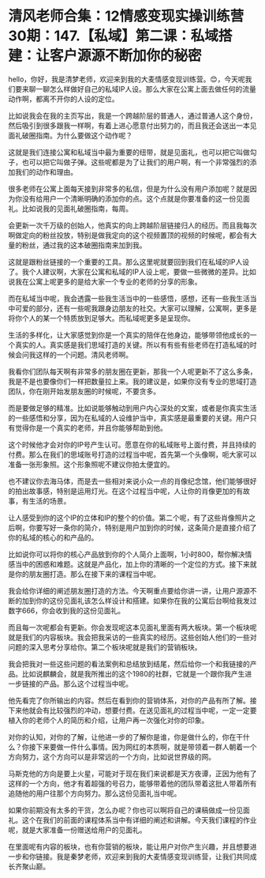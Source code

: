 # 清风老师合集：12情感变现实操训练营30期：147.【私域】第二课：私域搭建：让客户源源不断加你的秘密

hello，你好，我是清梦老师，欢迎来到我的大麦情感变现训练营。😊，今天呢我们要来聊一聊怎么样做好自己的私域IP人设。那么大家在公寓上面去做任何的流量动作啊，都离不开你的人设的定位。

比如说我会在我的主页写出，我是一个跨越阶层的普通人，通过普通人这个身份，然后吸引到很多跟我一样啊，有着上进心愿意付出努力的，而且我还会送出一本见面礼破圈指南。为什么要做这个动作呢？

这就是我们连接公寓和私域当中最为重要的纽带，就是见面礼，也可以把它叫做勾子，也可以把它叫做子弹。这些呢都是为了让我们的用户啊，有一个非常强烈的添加我们的动作和理由。

很多老师在公寓上面每天接到非常多的私信，但是为什么没有用户添加呢？就是因为你没有给用户一个清晰明确的添加你的点。这个点就是你要准备的这一份见面礼。比如说我的见面礼破圈指南，每周。

会更新一次千万级的创始人，他真实的向上跨越阶层链接归人的经历。而且我每次啊做定向的粉丝投放，特别是做我定向的这个视频置顶的视频的时候呢，都会有大量的粉丝，通过我的这本破圈指南来加到我。

这就是跟粉丝链接的一个重要的工具。那么这里呢就要回到我们在私域的IP人设了。我个人建议啊，大家在公寓和私域的IP人设上呢，要做一些微微的差异。比如说我在公寓上呢更多的是给大家一个专业的老师的分享的形象。

而在私域当中呢，我会透露一些我生活当中的一些感悟，感想，还有一些我生活当中可爱的部分，还有一些呢我跟身边朋友的社交。大家可以理解，公寓啊，更多是将你个人的某一个特质放到足够大。而私域呢更多是呈现你。

生活的多样化，让大家感觉到你是一个真实的陪伴在他身边，能够带领他成长的一个真实的人。真实感是我们思域打造的关键。所以有有些有些老师在打造私域的时候会问我这样的一个问题。清风老师啊。

我看你们团队每天啊有非常多的朋友圈在更新，那我一个人呢更新不了这么多条，我是不是也要像你们一样把数量拉上来。我的建议是，如果你没有专业的思域打造团队，你在刚开始发朋友圈的时候呢，不要贪多。

而是要做足够的精准。比如说能够触动到用户内心深处的文案，或者是你真实生活的一些感悟和分享，因为在私域的人设维护当中，真实感是最重要的关键。用户只有觉得你是一个真实的老师，并且你能够帮助到他。

这个时候他才会对你的IP号产生认可。愿意在你的私域账号上面付费，并且持续的付费。那么在我们的思域账号打造的过程当中呢，首先第一个头像啊，呃大家可以准备一张形象照。这个形象照呢不建议你拍太便宜的。

也不建议你去海马体，而是去一些相对来说小众一点的肖像纪念馆，他们能够很好的拍出故事感，特别是运用灯光。在这个过程当中呢，人让你的肖像更加的有故事，有生活的场景。

让人感受到你的这个IP的立体和IP的整个的价值。第二个呢，有了这些肖像照片之后啊，你要写好一条你的简介，特别是用户加到你的时候，这条简介是直接介绍了你的私域的核心的和产品的。

比如说你可以将你的核心产品放到你的个人简介上面啊，1小时800，帮你解决情感当中的困惑和难题。这就是产品化，加上你的清晰的一个定位的方式。接下来就是你的朋友圈打造。那么在接下来的课程当中呢。

我会给你详细的阐述朋友圈打造的方法。今天啊重点要给你讲一讲，让用户源源不断的加到你的这份见面礼该怎么样设计和搭建。如果你在我的公寓后台啊给我发过数字666，你会收到我的这份见面礼。

而且每一次呢都会有更新。你会发现呢这本见面礼里面有两大板块。第一个板块呢就是我们的内容板块。我会把我采访的一些真实的经历。这些创始人他们的一些对问题的深入思考分享给你。第二个板块呢就是我们的营销板块。

我会把我对一些这些问题的看法案例和总结放到结尾，然后给你一个和我链接的产品。比如说麒麟会，就是我所推出的这个1980的社群，它就是一个跟你我产生进一步链接的产品。那么这个过程当中呢。

他先看完了你所输出的内容。然后在看到你的营销体系，对你的产品有所了解。接下来他就会有比较强烈的冲动，想要付费。在送见面礼的过程当中呢，一定一定要植入你的老师个人的简历和介绍，让用户再一次强化对你的印象。

对你的认知，对你的了解，让他进一步的了解你是谁，你是做什么的，你在干什么？你接下来要做一件什么事情。因为网红的本质啊，就是带领着一群人朝着一个方向努力，这个方向可以是非常远的一个方向，比如说世界级的网。

马斯克他的方向是要上火星，可能对于现在我们来说都是天方夜谭，正因为他有了这样的一个方向，他才有着超强的号召力，能够带着他的团队带着这批人带着所有追随他的用户往那个方向努力。那么这份见面礼当中呢。

如果你前期没有太多的干货，怎么办呢？你也可以啊将自己的课稿做成一份见面礼。这个在我们的前面的课程体系当中有详细的阐述和讲解。今天我们课程的作业呢，就是大家准备一份赠送给用户的见面礼。

在里面呢有内容的板块，也有你营销的板块，能让用户对你产生兴趣，并且想要进一步和你链接。我是秦梦老师，欢迎来到我的大麦情感变现训练营，让我们共同成长齐聚山巅。

